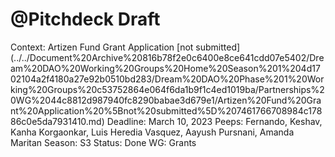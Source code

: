 # @Pitchdeck Draft

Context: Artizen Fund Grant Application [not submitted] (../../Document%20Archive%20816b78f2e0c6400e8ce641cdd07e5402/Dream%20DAO%20Working%20Groups%20Home%20Season%201%204d1702104a2f4180a27e92b0510bd283/Dream%20DAO%20Phase%201%20Working%20Groups%20c53752864e064f6da1b9f1c4ed1019ba/Partnerships%20WG%2044c8812d987940fc8290babae3d679e1/Artizen%20Fund%20Grant%20Application%20%5Bnot%20submitted%5D%207461766708984c17886c0e5da7931410.md) 
Deadline: March 10, 2023
Peeps: Fernando, Keshav, Kanha Korgaonkar, Luis Heredia Vasquez, Aayush Pursnani, Amanda Maritan
Season: S3
Status: Done
WG: Grants